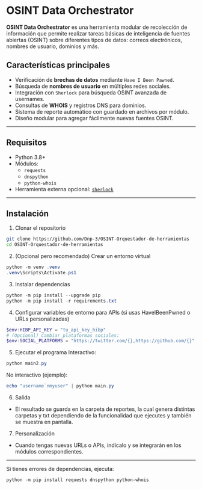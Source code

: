 # OSINT Data Orchestrator

**OSINT Data Orchestrator** es una herramienta modular de recolección de información que permite realizar tareas básicas de inteligencia de fuentes abiertas (OSINT) sobre diferentes tipos de datos: correos electrónicos, nombres de usuario, dominios y más.

## Características principales
- Verificación de **brechas de datos** mediante `Have I Been Pawned`.  
- Búsqueda de **nombres de usuario** en múltiples redes sociales.  
- Integración con `Sherlock` para búsqueda OSINT avanzada de usernames.  
- Consultas de **WHOIS** y registros DNS para dominios.  
- Sistema de reporte automático con guardado en archivos por módulo.  
- Diseño modular para agregar fácilmente nuevas fuentes OSINT.

---

## Requisitos
- Python 3.8+
- Módulos:
  - `requests`
  - `dnspython`
  - `python-whois`
- Herramienta externa opcional: [`sherlock`](https://github.com/sherlock-project/sherlock)

---

## Instalación

1. Clonar el repositorio
```bash
git clone https://github.com/Dnp-3/OSINT-Orquestador-de-herramientas
cd OSINT-Orquestador-de-herramientas
```
2. (Opcional pero recomendado) Crear un entorno virtual
```powershell
python -m venv .venv
.venv\Scripts\Activate.ps1
```

3. Instalar dependencias
```powershell
python -m pip install --upgrade pip
python -m pip install -r requirements.txt
```

4. Configurar variables de entorno para APIs (si usas HaveIBeenPwned o URLs personalizadas)
```powershell
$env:HIBP_API_KEY = "tu_api_key_hibp"
# (Opcional) Cambiar plataformas sociales:
$env:SOCIAL_PLATFORMS = "https://twitter.com/{},https://github.com/{}"
```

5. Ejecutar el programa
Interactivo:
```powershell
python main2.py
```
No interactivo (ejemplo):
```powershell
echo "username`nmyuser" | python main.py
```

6. Salida
- El resultado se guarda en la carpeta de reportes, la cual genera distintas carpetas y txt dependiendo de la funcionalidad que ejecutes y también se muestra en pantalla.

7. Personalización
- Cuando tengas nuevas URLs o APIs, indícalo y se integrarán en los módulos correspondientes.

---

Si tienes errores de dependencias, ejecuta:
```powershell
python -m pip install requests dnspython python-whois
```

